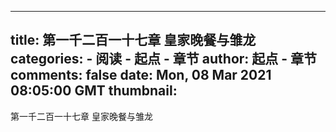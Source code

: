 
---
title: 第一千二百一十七章 皇家晚餐与雏龙
categories: 
    - 阅读
    - 起点 - 章节
author: 起点 - 章节
comments: false
date: Mon, 08 Mar 2021 08:05:00 GMT
thumbnail: 
---

<div>   
第一千二百一十七章 皇家晚餐与雏龙  
</div>
            